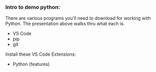 ### Intro to demo python:

There are various programs you'll need to download for working with Python.  The presentation above walks thru what each is.
- VS Code
- pip
- git

Install these VS Code Extensions:
- Python (features)
